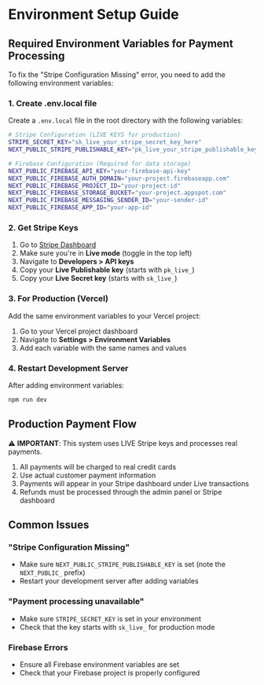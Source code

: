 # Environment Setup Guide

## Required Environment Variables for Payment Processing

To fix the "Stripe Configuration Missing" error, you need to add the following environment variables:

### 1. Create .env.local file

Create a `.env.local` file in the root directory with the following variables:

```bash
# Stripe Configuration (LIVE KEYS for production)
STRIPE_SECRET_KEY="sk_live_your_stripe_secret_key_here"
NEXT_PUBLIC_STRIPE_PUBLISHABLE_KEY="pk_live_your_stripe_publishable_key_here"

# Firebase Configuration (Required for data storage)
NEXT_PUBLIC_FIREBASE_API_KEY="your-firebase-api-key"
NEXT_PUBLIC_FIREBASE_AUTH_DOMAIN="your-project.firebaseapp.com"
NEXT_PUBLIC_FIREBASE_PROJECT_ID="your-project-id"
NEXT_PUBLIC_FIREBASE_STORAGE_BUCKET="your-project.appspot.com"
NEXT_PUBLIC_FIREBASE_MESSAGING_SENDER_ID="your-sender-id"
NEXT_PUBLIC_FIREBASE_APP_ID="your-app-id"
```

### 2. Get Stripe Keys

1. Go to [Stripe Dashboard](https://dashboard.stripe.com/)
2. Make sure you're in **Live mode** (toggle in the top left)
3. Navigate to **Developers > API keys**
4. Copy your **Live Publishable key** (starts with `pk_live_`)
5. Copy your **Live Secret key** (starts with `sk_live_`)

### 3. For Production (Vercel)

Add the same environment variables to your Vercel project:

1. Go to your Vercel project dashboard
2. Navigate to **Settings > Environment Variables**
3. Add each variable with the same names and values

### 4. Restart Development Server

After adding environment variables:

```bash
npm run dev
```

## Production Payment Flow

⚠️ **IMPORTANT**: This system uses LIVE Stripe keys and processes real payments.

1. All payments will be charged to real credit cards
2. Use actual customer payment information
3. Payments will appear in your Stripe dashboard under Live transactions
4. Refunds must be processed through the admin panel or Stripe dashboard

## Common Issues

### "Stripe Configuration Missing"
- Make sure `NEXT_PUBLIC_STRIPE_PUBLISHABLE_KEY` is set (note the `NEXT_PUBLIC_` prefix)
- Restart your development server after adding variables

### "Payment processing unavailable"
- Make sure `STRIPE_SECRET_KEY` is set in your environment
- Check that the key starts with `sk_live_` for production mode

### Firebase Errors
- Ensure all Firebase environment variables are set
- Check that your Firebase project is properly configured
